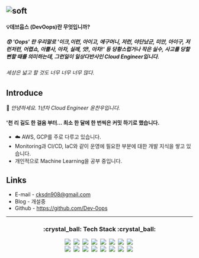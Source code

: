 ![soft](https://capsule-render.vercel.app/api?type=soft&color=auto&text=Dev%20Oops%20&desc=%20Today%20I%20don't%20feel%20like%20doing%20anything&fontSize=40&animation=twinkling&descAlignY=80)
-----
#### :bulb:데브웁스 (DevOops)란 무엇입니까?<br>
#####  :astonished: 'Oops' 란 우리말로  _'이크,이런, 아이고, 에구머니, 저런, 야단났군, 미안, 아이구, 저런저런, 어렵쇼, 아뿔사, 아차, 실례, 앗!, 아차!'_ 등 당황스럽거나 작은 실수, 사고를 당할 뻔할 때를 의미하는데, 그런일이 일상다반사인 Cloud Engineer입니다.

######  세상은 넓고 할 것도 너무 너무 너무  많다.

Introduce
-----
👋 *안녕하세요. 1년차 Cloud Engineer 윤찬우입니다.*

#### **'천 리 길도 한 걸음 부터... 최소 한 달에 한 번씩은 커밋 하기로 했습니다.**
- :cloud: AWS, GCP를 주로 다루고 있습니다.  
- Monitoring과 CI/CD, IaC와 같이 운영에 필요한 부분에 대한 개발 지식을 쌓고 있습니다.
- 개인적으로 Machine Learning을 공부 중입니다.

Links
---
- E-mail - cksdn908@gmail.com
- Blog - 개설중
- Github - https://github.com/Dev-0ops
---



<h3 align="center"> :crystal_ball: Tech Stack  :crystal_ball:</h3>

<p align="center">
  <img src="https://img.shields.io/badge/AWS-333664?style=flat-square&logo=amazon-aws&logoColor=white"/></a>&nbsp
  <img src="https://img.shields.io/badge/GCP-4285F4?style=flat-square&logo=google-cloud&logoColor=white"/></a>&nbsp
  <img src="https://img.shields.io/badge/NCP-03C75A?style=flat-square&logo=naver&logoColor=white"/></a>&nbsp
  <img src="https://img.shields.io/badge/Kubernetes-326CE5?style=flat-square&logo=Kubernetes&logoColor=white"/></a>&nbsp
  <img src="https://img.shields.io/badge/Prometheus-E6522C?style=flat-square&logo=prometheus&logoColor=white"/></a>&nbsp
  <img src="https://img.shields.io/badge/Grafana-F46800?style=flat-square&logo=Grafana&logoColor=white"/></a>&nbsp
  <img src="https://img.shields.io/badge/InfluxDB-22ADF6?style=flat-square&logo=InfluxDB&logoColor=white"/></a>&nbsp
  <img src="https://img.shields.io/badge/ElasticStack-005571?style=flat-square&logo=ElasticStack&logoColor=white"/></a>&nbsp<br>
  <img src="https://img.shields.io/badge/Terraform-7B42BC?style=flat-square&logo=Terraform&logoColor=white"/></a>&nbsp
  <img src="https://img.shields.io/badge/Jenkins-D24939?style=flat-square&logo=Jenkins&logoColor=white"/></a>&nbsp
  <img src="https://img.shields.io/badge/Apache-D22128?style=flat-square&logo=Apache&logoColor=white"/></a>&nbsp
  <img src="https://img.shields.io/badge/Tomcat-F8DC75?style=flat-square&logo=ApacheTomcat&logoColor=black"/></a>&nbsp
  <img src="https://img.shields.io/badge/Python-3766AB?style=flat-square&logo=Python&logoColor=white"/></a>&nbsp
  <img src="https://img.shields.io/badge/Java-1E8CBE?style=flat-square&logo=Java&logoColor=white"/></a>&nbsp
  <img src="https://img.shields.io/badge/C-A8B9CC?style=flat-square&logo=C&logoColor=white"/></a>&nbsp
  <img src="https://img.shields.io/badge/Linux-FCC624?style=flat-square&logo=Linux&logoColor=black"/></a>&nbsp


</p>




<!---
Dev-0ops/Dev-0ops is a ✨ special ✨ repository because its `README.md` (this file) appears on your GitHub profile.
You can click the Preview link to take a look at your changes.
--->
